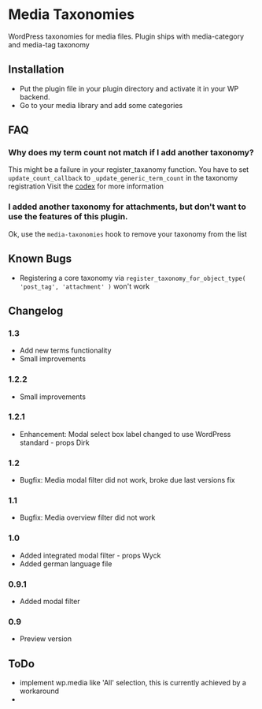 Media Taxonomies
================

WordPress taxonomies for media files.
Plugin ships with media-category and media-tag taxonomy

## Installation

* Put the plugin file in your plugin directory and activate it in your WP backend.
* Go to your media library and add some categories

## FAQ

### Why does my term count not match if I add another taxonomy?

This might be a failure in your register_taxanomy function.
You have to set `update_count_callback` to `_update_generic_term_count` in the taxonomy registration
Visit the [codex](http://codex.wordpress.org/Function_Reference/register_taxonomy) for more information

### I added another taxonomy for attachments, but don't want to use the features of this plugin.

Ok, use the `media-taxonomies` hook to remove your taxonomy from the list

## Known Bugs

* Registering a core taxonomy via `register_taxonomy_for_object_type( 'post_tag', 'attachment' )` won't work

## Changelog

### 1.3

* Add new terms functionality
* Small improvements

### 1.2.2

* Small improvements

### 1.2.1

* Enhancement: Modal select box label changed to use WordPress standard - props Dirk

### 1.2

* Bugfix: Media modal filter did not work, broke due last versions fix

### 1.1

* Bugfix: Media overview filter did not work

### 1.0

* Added integrated modal filter - props Wyck
* Added german language file

### 0.9.1

* Added modal filter

### 0.9

* Preview version

## ToDo

* implement wp.media like 'All' selection, this is currently achieved by a workaround
*
